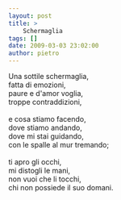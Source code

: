 ```yaml
---
layout: post
title: >
    Schermaglia
tags: []
date: 2009-03-03 23:02:00
author: pietro
---
```

Una sottile schermaglia,<br/>fatta di emozioni,<br/>paure e d'amor voglia,<br/>troppe contraddizioni,<br/><br/>e cosa stiamo facendo,<br/>dove stiamo andando,<br/>dove mi stai guidando,<br/>con le spalle al mur tremando;<br/><br/>ti apro gli occhi,<br/>mi distogli le mani,<br/>non vuoi che li tocchi,<br/>chi non possiede il suo domani.
